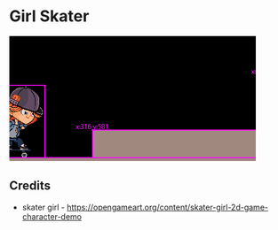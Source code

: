# Girl Skater

![screenshot](readme/screenshot.gif)

## Credits

* skater girl - https://opengameart.org/content/skater-girl-2d-game-character-demo